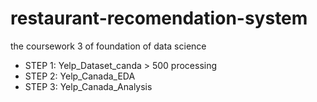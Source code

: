 # restaurant-recomendation-system
the coursework 3 of foundation of data science

 - STEP 1: Yelp_Dataset_canda > 500 processing
 - STEP 2: Yelp_Canada_EDA
 - STEP 3: Yelp_Canada_Analysis
